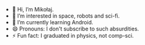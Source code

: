 - 👋 Hi, I’m Mikołaj.
- 👀 I’m interested in space, robots and sci-fi.
- 🌱 I’m currently learning Android.
- 😄 Pronouns: I don't subscribe to such absurdities.
- ⚡ Fun fact: I graduated in physics, not comp-sci.
